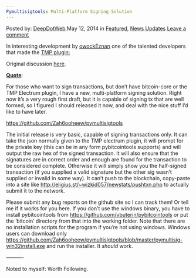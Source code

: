 ```yaml
---
Pymultisigtools: Multi-Platform Signing Solution
---
```

<article class="post-listing post-5510 post type-post status-publish format-standard has-post-thumbnail hentry category-deepdot-news category-news-updates tag-multiplatform tag-pymultisigtools tag-signing tag-solution">
    <div class="post-inner">
    <p class="post-meta">
    <span>Posted by: <a href="https://www.deepdotweb.com/author/admin/" title="">DeepDotWeb </a></span>
    <span>May 12, 2014</span>
    <span>in <a href="https://www.deepdotweb.com/category/deepdot-news/" rel="category tag">Featured</a>, <a href="https://www.deepdotweb.com/category/news-updates/" rel="category tag">News Updates</a></span>
    <span><a href="https://www.deepdotweb.com/2014/05/12/pymultisigtools-multi-platform-signing-solution/#respond">Leave a comment</a></span>
    </p>
    <div class="clear"></div>
    <div class="entry">
    <div class="usertext-body may-blank-within">
    <div class="md">
    <p>In interesting development by <a class="author may-blank id-t2_e8ae2" href="http://www.reddit.com/user/owockEznan">owockEznan</a> one of the talented developers that made the <a href="http://www.deepdotweb.com/2013/12/30/full-guide-how-to-access-i2p-sites-use-themarketplace-i2p/">TMP plugin:</a></p>
    <p>Original discussion <a href="http://www.reddit.com/r/DarkNetMarkets/comments/25caoq/introducing_pymultisigtools/">here</a>.</p>
    <p><span style="text-decoration: underline;"><strong>Quote</strong></span>:</p>
    <p>For those who want to sign transactions, but don&#8217;t have bitcoin-core or the TMP Electrum plugin, I have a new, multi-platform signing solution. Right now it&#8217;s a very rough first draft, but it is capable of signing tx that are well formed, so I figured I should released it now, and deal with the nice stuff I&#8217;d like to have later.</p>
    <p><a href="https://github.com/Zah6ooheew/pymultisigtools">https://github.com/Zah6ooheew/pymultisigtools</a></p>
    <p>The initial release is very basic, capable of signing transactions only. It can take the json normally given to the TMP electrum plugin, it will prompt for the private key (this can be in any form pybitcointools supports) and will output the raw hex of the signed transaction. It will also ensure that the signatures are in correct order and enough are found for the transaction to be considered complete. Otherwise it will simply show you the half-signed transaction (if you supplied a valid signature but the other sig wasn&#8217;t supplied or invalid in some way). It can&#8217;t push to the blockchain, copy-paste into a site like <a href="http://eligius.st/%7Ewizkid057/newstats/pushtxn.php">http://eligius.st/~wizkid057/newstats/pushtxn.php</a> to actually submit it to the network.</p>
    <p>Please submit any bug reports on the github site so I can track them! Or tell me if it works for you here. If you don&#8217;t use the windows binary, you have to install pybitcointools from <a href="https://github.com/vbuterin/pybitcointools">https://github.com/vbuterin/pybitcointools</a> or put the &#8216;bitcoin&#8217; directory from that into the working folder. Note that there are no installation scripts for the program if you&#8217;re not using windows. Windows users can download only <a href="https://github.com/Zah6ooheew/pymultisigtools/blob/master/pymultisig-win32install.exe">https://github.com/Zah6ooheew/pymultisigtools/blob/master/pymultisig-win32install.exe</a> and run the installer. It <em>should</em> work.</p>
    <p>&#8212;&#8212;&#8212;-</p>
    <p>Noted to myself: Worth Following.</p>
    <p>&nbsp;</p>
    </div>
    </div>
    </div>
    <span style="display:none"><a href="https://www.deepdotweb.com/tag/multiplatform/" rel="tag">multiplatform</a> <a href="https://www.deepdotweb.com/tag/pymultisigtools/" rel="tag">pymultisigtools</a> <a href="https://www.deepdotweb.com/tag/signing/" rel="tag">signing</a> <a href="https://www.deepdotweb.com/tag/solution/" rel="tag">solution</a></span> <span style="display:none" class="updated">2014-05-12</span>
    <div style="display:none" class="vcard author" itemprop="author" itemscope itemtype="http://schema.org/Person"><strong class="fn" itemprop="name"><a href="https://www.deepdotweb.com/author/admin/" title="Posts by DeepDotWeb" rel="author">DeepDotWeb</a></strong></div>
    </div>
</article>


